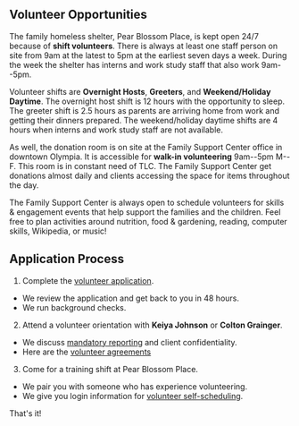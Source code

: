## Volunteer Opportunities

The family homeless shelter, Pear Blossom Place, is kept open 24/7 because of **shift volunteers**. There is always at least one staff person on site from 9am at the latest to 5pm at the earliest seven days a week. During the week the shelter has interns and work study staff that also work 9am--5pm.

Volunteer shifts are **Overnight Hosts**, **Greeters**, and **Weekend/Holiday Daytime**. The overnight host shift is 12 hours with the opportunity to sleep. The greeter shift is 2.5 hours as parents are arriving home from work and getting their dinners prepared. The weekend/holiday daytime shifts are 4 hours when interns and work study staff are not available.

As well, the donation room is on site at the Family Support Center office in downtown Olympia. It is accessible for **walk-in volunteering** 9am--5pm M--F. This room is in constant need of TLC. The Family Support Center get donations almost daily and clients accessing the space for items throughout the day. 

The Family Support Center is always open to schedule volunteers for skills & engagement events that help support the families and the children. Feel free to plan activities around nutrition, food & gardening, reading, computer skills, Wikipedia, or music! 

## Application Process

1. Complete the [volunteer application](https://www.volgistics.com/ex/portal.dll/ap?ap=1953929563).
  * We review the application and get back to you in 48 hours.
  * We run background checks.
2. Attend a volunteer orientation with **Keiya Johnson** or **Colton Grainger**.
  * We discuss [mandatory reporting](https://prezi.com/piml7bn_b0au/mandatory-reporter-presentation/) and client confidentiality.
  * Here are the [volunteer agreements](/enroll.html)
3. Come for a training shift at Pear Blossom Place.
  * We pair you with someone who has experience volunteering.
  * We give you login information for [volunteer self-scheduling](https://www.volgistics.com/ex/portal.dll/?from=189830).

That's it!

